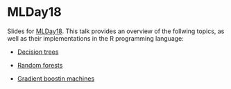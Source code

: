 MLDay18
=======

Slides for [MLDay18](http://business.uc.edu/academics/centers/analytics-center/events/machine-learning-day.html). This talk provides an overview of the follwing topics, as well as their implementations in the R programming language:

-   [Decision trees](https://en.wikipedia.org/wiki/Decision_tree_learning)

-   [Random forests](https://www.stat.berkeley.edu/~breiman/RandomForests/cc_home.htm)

-   [Gradient boostin machines](https://projecteuclid.org/euclid.aos/1013203451)
